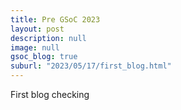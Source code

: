 ```yaml
---
title: Pre GSoC 2023
layout: post
description: null
image: null
gsoc_blog: true
suburl: "2023/05/17/first_blog.html"
---
```


First blog checking
